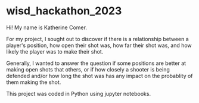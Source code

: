 # wisd_hackathon_2023
Hi! My name is Katherine Comer. 

For my project, I sought out to discover if there is a relationship between a player's position, how open their shot was, how far their shot was, and how likely the player was to make their shot.

Generally, I wanted to answer the question if some positions are better at making open shots that others, or if how closely a shooter is being defended and/or how long the shot was has any impact on the probablity of them making the shot.

This project was coded in Python using jupyter notebooks.
